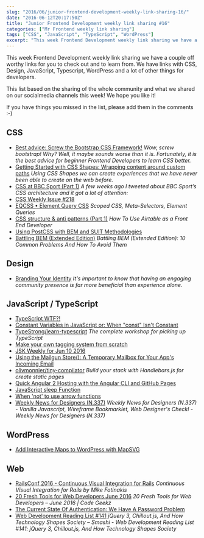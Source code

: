 ```yaml
---
slug: "2016/06/junior-frontend-development-weekly-link-sharing-16/"
date: "2016-06-12T20:17:50Z"
title: "Junior Frontend Development weekly link sharing #16"
categories: ["Mr Frontend weekly link sharing"]
tags: ["CSS", "JavaScript", "TypeScript", "WordPress"]
excerpt: "This week Frontend Development weekly link sharing we have a couple off worthy links for you to che..."
---
```


This week Frontend Development weekly link sharing we have a couple off worthy links for you to check out and to learn from. We have links with CSS, Design, JavaScript, Typescript, WordPress and a lot of other things for developers.

This list based on the sharing of the whole community and what we shared on our socialmedia channels this week! We hope you like it!

If you have things you missed in the list, please add them in the comments :-)

## CSS

* [Best advice: Screw the Bootstrap CSS Framework!](http://blog.mrfrontend.org/2016/06/next-step-learning-html-css-screw-bootstrap/ "Best advice: Screw the Bootstrap CSS Framework!") _Wow, screw bootstrap! Why? Well, it maybe sounds worse than it is. Fortunately, it is the best advice for beginner Frontend Developers to learn CSS better._
* [Getting Started with CSS Shapes: Wrapping content around custom paths](http://www.html5rocks.com/en/tutorials/shapes/getting-started/ "Getting Started with CSS Shapes: Wrapping content around custom paths - HTML5 Rocks") _Using CSS Shapes we can create experiences that we have never been able to create on the web before._
* [CSS at BBC Sport (Part 1)](https://medium.com/@shaunbent/css-at-bbc-sport-part-1-bab546184e66#.2i71s2rgt "CSS at BBC Sport (Part 1)") _A few weeks ago I tweeted about BBC Sport’s CSS architecture and it got a lot of attention:_
* [CSS Weekly Issue #218](http://buff.ly/1riAMyj)
* [EQCSS • Element Query CSS](http://buff.ly/1L7uUSb) _Scoped CSS, Meta-Selectors, Element Queries_
* [CSS structure & anti patterns (Part 1)](http://buff.ly/1Oh7Xxm "CSS structure & anti patterns (Part 1)") _How To Use Airtable as a Front End Developer_
* [Using PostCSS with BEM and SUIT Methodologies](http://buff.ly/25PqFAo "Using PostCSS with BEM and SUIT Methodologies")
* [Battling BEM (Extended Edition)](http://buff.ly/25Nic4f "Battling BEM (Extended Edition): 10 Common Problems And How To Avoid Them Smashing Magazine") _Battling BEM (Extended Edition): 10 Common Problems And How To Avoid Them_

## Design

* [Branding Your Identity](http://www.corporateprogrammer.com/blog/branding-your-identity/ "Branding Your Identity") _It's important to know that having an engaging community presence is far more beneficial than experience alone._

## JavaScript / TypeScript

* [TypeScript WTF?!](http://flip.it/Txlxp "TypeScript WTF?!")
* [Constant Variables in JavaScript or: When "const" Isn't Constant](http://buff.ly/1t4OXYS "Constant Variables in JavaScript or: When ")
* [TypeStrong/learn-typescript](http://buff.ly/1UDfJAF "TypeStrong/learn-typescript") _The complete workshop for picking up TypeScript_
* [Make your own tagging system from scratch](http://buff.ly/22LjiIt "Make your own tagging system from scratch - Kequc")
* [JSK Weekly for Jun 10 2016](http://buff.ly/1XewLsh "JSK Weekly for Jun 10 2016")
* [Using the Mailgun Store(): A Temporary Mailbox for Your App's Incoming Email](http://buff.ly/1UbzQau "Using the Mailgun Store(): A Temporary Mailbox for Your App's Incoming Email")
* [olivmonnier/tiny-compilator](http://buff.ly/1WCQjqs "olivmonnier/tiny-compilator") _Build your stack with Handlebars.js for create static pages_
* [Quick Angular 2 Hosting with the Angular CLI and GitHub Pages](http://buff.ly/1UDeFN9 "Quick Angular 2 Hosting with the Angular CLI and GitHub Pages -")
* [JavaScript sleep Function](http://flip.it/qh2Th "JavaScript sleep Function")
* [When 'not' to use arrow functions](http://buff.ly/1WCR56P "When 'not' to use arrow functions")
* [Weekly News for Designers (N.337)](http://buff.ly/1U3n8Jy "Weekly News for Designers (N.337) - Vanilla Javascript Wireframe Bookmarklet Web Designer's Checkl") _Weekly News for Designers (N.337) - Vanilla Javascript, Wireframe Bookmarklet, Web Designer's Checkl - Weekly News for Designers (N.337)_

## WordPress

* [Add Interactive Maps to WordPress with MapSVG](http://buff.ly/1raXKHn "Add Interactive Maps to WordPress with MapSVG - Speckyboy Design Magazine")

## Web

* [RailsConf 2016 - Continuous Visual Integration for Rails](http://buff.ly/1raXmsr "RailsConf 2016 - Continuous Visual Integration for Rails by Mike Fotinakis") _Continuous Visual Integration for Rails by Mike Fotinakis_
* [20 Fresh Tools for Web Developers June 2016](http://buff.ly/1WCR4Qi "20 Fresh Tools for Web Developers June 2016 | Code Geekz") _20 Fresh Tools for Web Developers – June 2016 | Code Geekz_
* [The Current State Of Authentication: We Have A Password Problem](http://buff.ly/24Glj8k "The Current State Of Authentication: We Have A Password Problem Smashing Magazine")
* [Web Development Reading List #141](http://buff.ly/25ShsYl "Web Development Reading List #141: jQuery 3 Chillout.js And How Technology Shapes Society Smashi") _jQuery 3, Chillout.js, And How Technology Shapes Society – Smashi - Web Development Reading List #141: jQuery 3, Chillout.js, And How Technology Shapes Society_